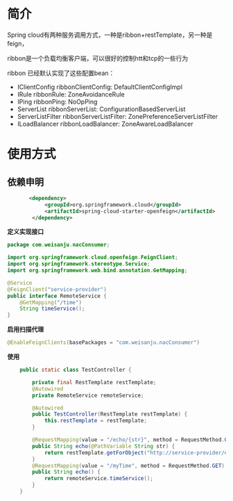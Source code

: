 # 简介

Spring cloud有两种服务调用方式，一种是ribbon+restTemplate，另一种是feign，

ribbon是一个负载均衡客户端，可以很好的控制htt和tcp的一些行为

ribbon 已经默认实现了这些配置bean：

- IClientConfig ribbonClientConfig: DefaultClientConfigImpl
- IRule ribbonRule: ZoneAvoidanceRule
- IPing ribbonPing: NoOpPing
- ServerList ribbonServerList: ConfigurationBasedServerList
- ServerListFilter ribbonServerListFilter: ZonePreferenceServerListFilter
- ILoadBalancer ribbonLoadBalancer: ZoneAwareLoadBalancer





# 使用方式

## 依赖申明

```xml
       <dependency>
            <groupId>org.springframework.cloud</groupId>
            <artifactId>spring-cloud-starter-openfeign</artifactId>
        </dependency>
```

**定义实现接口**

```java
package com.weisanju.nacConsumer;

import org.springframework.cloud.openfeign.FeignClient;
import org.springframework.stereotype.Service;
import org.springframework.web.bind.annotation.GetMapping;

@Service
@FeignClient("service-provider")
public interface RemoteService {
    @GetMapping("/time")
    String timeService();
}
```

**启用扫描代理**

```java
@EnableFeignClients(basePackages = "com.weisanju.nacConsumer")
```

**使用**

```java
    public static class TestController {

        private final RestTemplate restTemplate;
        @Autowired
        private RemoteService remoteService;

        @Autowired
        public TestController(RestTemplate restTemplate) {
            this.restTemplate = restTemplate;
        }

        @RequestMapping(value = "/echo/{str}", method = RequestMethod.GET)
        public String echo(@PathVariable String str) {
            return restTemplate.getForObject("http://service-provider/echo/" + str, String.class);
        }
        @RequestMapping(value = "/myTime", method = RequestMethod.GET)
        public String echo() {
            return remoteService.timeService();
        }
    }
```

